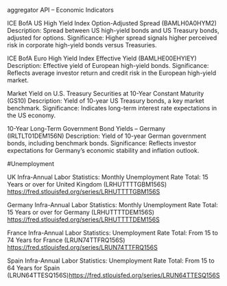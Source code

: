 aggregator API – Economic Indicators

ICE BofA US High Yield Index Option-Adjusted Spread (BAMLH0A0HYM2)
Description: Spread between US high-yield bonds and US Treasury bonds, adjusted for options.
Significance: Higher spread signals higher perceived risk in corporate high-yield bonds versus Treasuries.

ICE BofA Euro High Yield Index Effective Yield (BAMLHE00EHYIEY)
Description: Effective yield of European high-yield bonds.
Significance: Reflects average investor return and credit risk in the European high-yield market.

Market Yield on U.S. Treasury Securities at 10-Year Constant Maturity (GS10)
Description: Yield of 10-year US Treasury bonds, a key market benchmark.
Significance: Indicates long-term interest rate expectations in the US economy.

10-Year Long-Term Government Bond Yields – Germany (IRLTLT01DEM156N)
Description: Yield of 10-year German government bonds, including benchmark bonds.
Significance: Reflects investor expectations for Germany’s economic stability and inflation outlook.


#Unemployment

UK
Infra-Annual Labor Statistics: Monthly Unemployment Rate Total: 15 Years or over for United Kingdom (LRHUTTTTGBM156S)
https://fred.stlouisfed.org/series/LRHUTTTTGBM156S


Germany
Infra-Annual Labor Statistics: Monthly Unemployment Rate Total: 15 Years or over for Germany (LRHUTTTTDEM156S)
https://fred.stlouisfed.org/series/LRHUTTTTDEM156S

France
Infra-Annual Labor Statistics: Unemployment Rate Total: From 15 to 74 Years for France (LRUN74TTFRQ156S)
https://fred.stlouisfed.org/series/LRUN74TTFRQ156S


Spain
Infra-Annual Labor Statistics: Unemployment Rate Total: From 15 to 64 Years for Spain (LRUN64TTESQ156S)https://fred.stlouisfed.org/series/LRUN64TTESQ156S